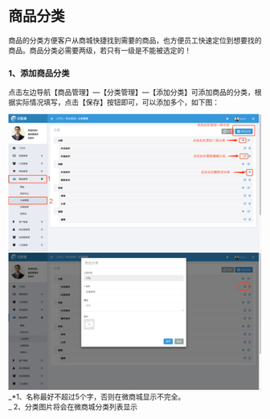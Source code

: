 # 商品分类

商品的分类方便客户从商城快捷找到需要的商品，也方便员工快速定位到想要找的商品。商品分类必需要两级，若只有一级是不能被选定的！

### 1、添加商品分类

点击左边导航【商品管理】—【分类管理】—【添加分类】可添加商品的分类，根据实际情况填写，点击【保存】按钮即可，可以添加多个，如下图：

![](/assets/spgl-flgl-1.png)![](/assets/spgl-flgl-2.png)_\*1、名称最好不超过5个字，否则在微商城显示不完全。  
_  2、分类图片将会在微商城分类列表显示

